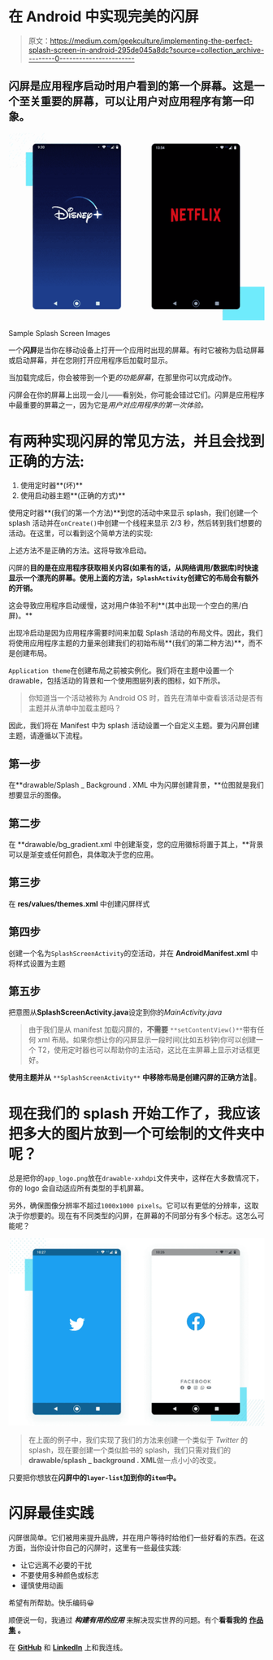 # 在 Android 中实现完美的闪屏

> 原文：<https://medium.com/geekculture/implementing-the-perfect-splash-screen-in-android-295de045a8dc?source=collection_archive---------0----------------------->

## 闪屏是应用程序启动时用户看到的第一个屏幕。这是一个至关重要的屏幕，可以让用户对应用程序有第一印象。

![](img/fc8a77ba6518ceca3bee136de5dbab27.png)

Sample Splash Screen Images

一个**闪屏**是当你在移动设备上打开一个应用时出现的屏幕。有时它被称为启动屏幕或启动屏幕，并在您刚打开应用程序后加载时显示。

当加载完成后，你会被带到一个更*的功能屏幕*，在那里你可以完成动作。

闪屏会在你的屏幕上出现一会儿——看别处，你可能会错过它们。闪屏是应用程序中最重要的屏幕之一，因为它是*用户对应用程序的第一次体验。*

# 有两种实现闪屏的常见方法，并且会找到正确的方法:

1.  使用定时器**(坏)**
2.  使用启动器主题**(正确的方式)**

使用定时器**(我们的第一个方法)**到您的活动中来显示 splash，我们创建一个 splash 活动并在`onCreate()`中创建一个线程来显示 2/3 秒，然后转到我们想要的活动。在这里，可以看到这个简单方法的实现:

上述方法不是正确的方法。这将导致冷启动。

闪屏的**目的是在应用程序获取相关内容(如果有的话，从网络调用/数据库)时快速显示一个漂亮的屏幕。使用上面的方法，`SplashActivity`创建它的布局会有额外的开销。**

这会导致应用程序启动缓慢，这对用户体验不利**(其中出现一个空白的黑/白屏)。**

出现冷启动是因为应用程序需要时间来加载 Splash 活动的布局文件。因此，我们将使用应用程序主题的力量来创建我们的初始布局**(我们的第二种方法)**，而不是创建布局。

`Application theme`在创建布局之前被实例化。我们将在主题中设置一个 drawable，包括活动的背景和一个使用图层列表的图标，如下所示。

> 你知道当一个活动被称为 Android OS 时，首先在清单中查看该活动是否有主题并从清单中加载主题吗？

因此，我们将在 Manifest 中为 splash 活动设置一个自定义主题。要为闪屏创建主题，请遵循以下流程。

## 第一步

在**drawable/Splash _ Background . XML 中为闪屏创建背景，**位图就是我们想要显示的图像。

## 第二步

在 **drawable/bg_gradient.xml 中创建渐变，您的应用徽标将置于其上，**背景可以是渐变或任何颜色，具体取决于您的应用。

## 第三步

在 **res/values/themes.xml** 中创建闪屏样式

## 第四步

创建一个名为`SplashScreenActivity`的空活动，并在 **AndroidManifest.xml** 中将样式设置为主题

## 第五步

把意图从**SplashScreenActivity.java**设定到你的*MainActivity.java*

> 由于我们是从 manifest 加载闪屏的，**不需要** `**setContentView()**`带有任何 xml 布局。如果你想让你的闪屏显示一段时间(比如五秒钟)你可以创建一个 T2，使用定时器也可以帮助你的主活动，这比在主屏幕上显示对话框更好。

**使用主题并从** `**SplashScreenActivity**` **中移除布局是创建闪屏的正确方法**🙌。

# 现在我们的 splash 开始工作了，我应该把多大的图片放到一个可绘制的文件夹中呢？

总是把你的`app_logo.png`放在`drawable-xxhdpi`文件夹中，这样在大多数情况下，你的 logo 会自动适应所有类型的手机屏幕。

另外，确保图像分辨率不超过`1000x1000 pixels`。它可以有更低的分辨率，这取决于你想要的。现在有不同类型的闪屏，在屏幕的不同部分有多个标志。这怎么可能呢？

![](img/037cefe59b9607bc70eb4a695d6f041d.png)

> 在上面的例子中，我们实现了我们的方法来创建一个类似于 *Twitter* 的 splash，现在要创建一个类似脸书的 splash，我们只需对我们的**drawable/splash _ background . XML**做一点小小的改变。

只要把你想放在**闪屏中的`layer-list`加到你的`item`中。**

# 闪屏最佳实践

闪屏很简单。它们被用来提升品牌，并在用户等待时给他们一些好看的东西。在这方面，当你设计你自己的闪屏时，这里有一些最佳实践:

*   让它远离不必要的干扰
*   不要使用多种颜色或标志
*   谨慎使用动画

希望有所帮助。快乐编码😀

顺便说一句，我通过 ***构建有用的应用*** 来解决现实世界的问题。有个**看看我的** [**作品集**](https://iltwats.github.io/) **。**

在 [**GitHub**](https://github.com/Iltwats) 和 [**LinkedIn**](https://www.linkedin.com/in/1220atul/) 上和我连线。